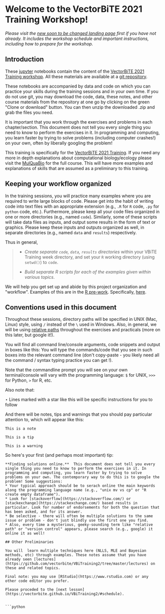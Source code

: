 # Welcome to the VectorBiTE 2021 Training Workshop!

*Please visit the [new soon to be changed landing page](https://vectorbite.github.io/VBiTraining2) first if you have not already. It includes the workshop schedule and important instructions, including how to prepare for the workshop.*

## Introduction

These [jupyter](https://jupyter.org/) notebooks contain the content of the [VectorBiTE 2021 Training workshop](https://vectorbite.github.io/VBiTraining2/). All these materials  are available at a [git repository](https://github.com/mhasoba/TheMulQuaBio).

These notebooks are accompanied by data and code on which you can practice your skills during the training sessions and in your own time.  If you do not use git, you may download the code, data, these notes, and other course materials from the repository at one go by clicking on the green "Clone or download" button. You can then unzip the downloaded .zip and grab the files you need.

It is important that you work through the exercises and problems in each chapter/section. This document does not tell you every single thing you need to know to perform the exercises in it. In programming and computing, you learn faster by trying to solve problems (including computer crashes!) on your own, often by liberally googling the problem!

This training is specifically for the [VectorBiTE 2021 Training](https://vectorbite.github.io/VBiTraining2/). If you need any more in depth explanations about computational biology/ecology please visit the [MulQuaBio](https://mhasoba.github.io/TheMulQuaBio/intro.html) for the full course. This will have more examples and explanations of skills that are assumed as a preliminary to this training.

## Keeping your workflow organized

In the training sessions, you will practice many examples where you are required to write large blocks of code. Please get into the habit of writing code into text files with an appropriate extension (e.g., `.R` for `R` code, `.py` for `python` code, etc.). Furthermore, please keep all your code files organized in one or more directories (e.g., named `code`). Similarly, some of these scripts will take data files as inputs, and output some results in the form of text or graphics. Please keep these inputs and outputs organized as well, in separate directories (e.g., named `data` and `results`) respectively. 

Thus in general, 

> * *Create separate `code`, `data`, `results` directories* within your VBiTE Training week directory, and set your `R` working directory (using `setwd()`) to `code`. 
>
> * *Build separate R scripts for each of the examples given within various topics*.
 
We will help you get set up and abide by this project organization and "workflow". Examples of this are in the [R pre-work](https://mhasoba.github.io/TheMulQuaBio/notebooks/07-R.html). Specifically, [here](https://mhasoba.github.io/TheMulQuaBio/notebooks/07-R.html#practicals).

## Conventions used in this document

Throughout these sessions, directory paths will be specified in UNIX (Mac, Linux) style, using `/` instead of the `\` used in Windows. Also, in general, we will be using [relative paths](https://en.wikipedia.org/wiki/Path_(computing)) throughout the exercises and practicals (more on this later, but google it!).

You will find all command line/console arguments, code snippets and output in boxes like this:
You will type the commands/code that you see in such boxes into the relevant command line (don't copy-paste - you likely need all the command / syntax typing practice you can get !). 

Note that the commandline prompt you will see on your own terminal/console will vary with the programming language: `$` for UNIX, `>>>` for Python, `>` for R, etc. 

Also note that:

$\star$ Lines marked with a star like this will be specific instructions for you to follow


And there will be notes, tips and warnings that you should pay particular attention to, which will appear like this:  


```{note}
This is a note
```

```{tip}
This is a tip
```

```{warning}
This is a warning
```

So here's your first (and perhaps most important) tip:

```{tip}
**Finding solutions online.**  This document does not tell you every single thing you need to know to perform the exercises in it. In programming and computing, you learn faster by trying to solve problems on your own. The contemporary way to do this is to google the problem! Some suggestions: 
* Your typical approach should be to serach online the main keywords along the programming language name (e.g., "unix mv vs cp" or "R create empty dataframe"). 
* Look for [stackoverflow](https://stackoverflow.com/) or [stackexchange](https://stackexchange.com/) based results in particular. Look for number of endorsements for both the question that has been asked, and for its answer.
* Be selective - there will often be multiple solutions to the same issue or problem - don't just blindly use the first one you find. 
* Also, every time a mysterious, geeky-sounding term like "relative path" or "version control" appears, please search (e.g., google) it online it as well!

## Other Preliminaries 

You will  learn multiple techniques here (NLLS, MLE and Bayesian methods, etc) through examples. These notes assume that you have already seen [lectures](https://github.com/vectorbite/VBiTraining2/tree/master/lectures) on these and related topics. 

Final note: you may use [RStudio](https://www.rstudio.com) or any other code editor you prefer.

Please proceded to the [next lesson](https://vectorbite.github.io/VBiTraining2/#schedule).


```python

```
